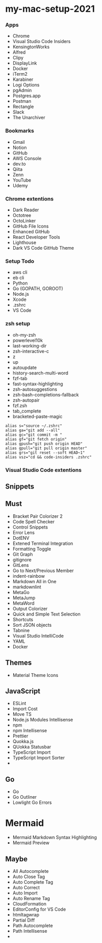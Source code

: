 # my-mac-setup-2021

### Apps
- Chrome
- Visual Studio Code Insiders
- KensingtonWorks
- Alfred
- Clipy
- DisplayLink
- Docker
- iTerm2
- Karabiner
- Logi Options
- pgAdmin
- Postgres.app
- Postman
- Rectangle
- Slack
- The Unarchiver

### Bookmarks
- Gmail
- Notion
- GitHub
- AWS Console 
- dev.to
- Qiita
- Zenn
- YouTube
- Udemy

### Chrome extentions
- Dark Reader
- Octotree
- OctoLinker
- GitHub File Icons
- Enhanced GitHub
- React Developer Tools
- Lighthouse
- Dark VS Code GitHub Theme

### Setup Todo
- aws cli
- eb cli
- Python
- Go (GOPATH, GOROOT)
- Node.js
- Xcode
- .zshrc
- VS Code

### zsh setup
- oh-my-zsh
- powerlevel10k
- last-working-dir
- zsh-interactive-c
- z
- up
- autoupdate
- history-search-multi-word
- fzf-tab
- fast-syntax-highlighting
- zsh-autosuggestions
- zsh-bash-completions-fallback
- zsh-autopair
- fzf.zsh
- tab_complete
- bracketed-paste-magic

```
alias s="source ~/.zshrc"
alias ga="git add --all"
alias gc="git commit -m "
alias gf="git fetch origin"
alias gpush="git push origin HEAD"
alias gpull="git pull origin master"
alias grs="git reset --soft HEAD~1"
alias vsz="cd && code-insiders .zshrc"
```

### Visual Studio Code extentions

## Snippets

## Must
- Bracket Pair Colorizer 2
- Code Spell Checker
- Control Snippets
- Error Lens
- DotENV
- Extened Terminal Integration
- Formatting Toggle
- Git Graph
- gitignore
- GitLens
- Go to Next/Previous Member
- indent-rainbow
- Markdown All in One
- markdownlint
- MetaGo
- MetaJump
- MetaWord
- Output Colorizer
- Quick and Simple Text Selection
- Shortcuts
- Sort JSON objects
- Tabnine
- Visual Studio IntelliCode
- YAML
- Docker

## Themes
- Material Theme Icons

## JavaScript
- ESLint
- Import Cost
- Move TS
- Node.js Modules Intellisense
- npm
- npm Intellisense
- Prettier
- Quokka.js
- QUokka Statusbar
- TypeScript Import
- TypeScript Import Sorter
- 

## Go
- Go
- Go Outliner
- Lowlight Go Errors

# Mermaid
- Mermaid Markdown Syntax Highlighting
- Mermaid Preview

## Maybe
- All Autocomplete
- Auto Close Tag
- Auto Complete Tag
- Auto Correct
- Auto Import
- Auto Rename Tag
- CloudFormation
- EditorConfig for VS Code
- htmltagwrap
- Partial Diff
- Path Autocomplete
- Path Intellisense
- 
